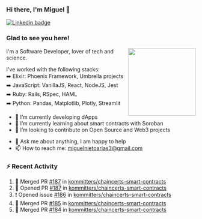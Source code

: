 ### Hi there, I'm Miguel 👋

<a href="https://linkedin.com/in/miguelnietoa/" target="_blank" rel="noopener noreferrer">
  <img src="https://img.shields.io/badge/-LinkedIn-0e76a8?style=flat-square&logo=Linkedin&logoColor=white" alt="Linkedin badge">
</a>
<!-- [![Website Badge](https://img.shields.io/badge/Website-3b5998?style=flat-square&logo=google-chrome&logoColor=white)](#notavailablenow#) 

<img src="https://i.imgur.com/tbrLrt5.gif" width=400 alt="Coding GIF" align="right"/>
-->


### Glad to see you here!
<a href="https://github.com/miguelnietoa"><img src="https://github-readme-stats-git-masterrstaa-rickstaa.vercel.app/api?username=miguelnietoa&show_icons=true&hide_border=true&count_private=true&include_all_commits=true&theme=tokyonight" height="180em" align="right"/></a>
I'm a Software Developer, lover of tech and science. 

I've worked with the following stacks:\
➡️ Elixir: Phoenix Framework, Umbrella projects\
➡️ JavaScript: VanillaJS, React, NodeJS, Jest\
➡️ Ruby: Rails, RSpec, HAML\
➡️ Python: Pandas, Matplotlib, Plotly, Streamlit

- 🔭 I’m currently developing dApps
- 🌱 I’m currently learning about smart contracts with Soroban
- 👯 I’m looking to contribute on Open Source and Web3 projects
<!-- 
- 😄 I just finished a Machine Learning course! 
- 🤔 I’m looking for help with ...
-->
- 💬 Ask me about anything, I am happy to help
- 📫 How to reach me: miguelnietoarias3@gmail.com


### ⚡ Recent Activity

<!--START_SECTION:activity-->
1. 🎉 Merged PR [#187](https://github.com/kommitters/chaincerts-smart-contracts/pull/187) in [kommitters/chaincerts-smart-contracts](https://github.com/kommitters/chaincerts-smart-contracts)
2. 💪 Opened PR [#187](https://github.com/kommitters/chaincerts-smart-contracts/pull/187) in [kommitters/chaincerts-smart-contracts](https://github.com/kommitters/chaincerts-smart-contracts)
3. ❗ Opened issue [#186](https://github.com/kommitters/chaincerts-smart-contracts/issues/186) in [kommitters/chaincerts-smart-contracts](https://github.com/kommitters/chaincerts-smart-contracts)
4. 🎉 Merged PR [#185](https://github.com/kommitters/chaincerts-smart-contracts/pull/185) in [kommitters/chaincerts-smart-contracts](https://github.com/kommitters/chaincerts-smart-contracts)
5. 🎉 Merged PR [#184](https://github.com/kommitters/chaincerts-smart-contracts/pull/184) in [kommitters/chaincerts-smart-contracts](https://github.com/kommitters/chaincerts-smart-contracts)
<!--END_SECTION:activity-->
